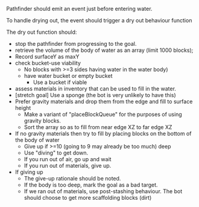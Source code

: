 Pathfinder should emit an event just before entering water.

To handle drying out, the event should trigger a dry out behaviour function

The dry out function should:
* stop the pathfinder from progressing to the goal.
* retrieve the volume of the body of water as an array (limit 1000 blocks);
* Record surfaceY as maxY
* check bucket-use viability
	* No blocks with >=3 sides having water in the water body)
	* have water bucket or empty bucket
		* Use a bucket if viable
* assess materials in inventory that can be used to fill in the water.
* [stretch goal] Use a sponge (the bot is very unlikely to have this)
* Prefer gravity materials and drop them from the edge and fill to surface height
	* Make a variant of "placeBlockQueue" for the purposes of using gravity blocks.
	* Sort the array so as to fill from near edge XZ to far edge XZ
* If no gravity materials then try to fill by placing blocks on the bottom of the body of water
	* Give up if >=10 (going to 9 may already be too much) deep
	* Use "diving" to get down.
	* If you run out of air, go up and wait
	* If you run out of materials, give up.
* If giving up
	* The give-up rationale should be noted.
	* If the body is too deep, mark the goal as a bad target.
	* If we ran out of materials, use post-stashing behaviour. The bot should choose to get more scaffolding blocks (dirt)